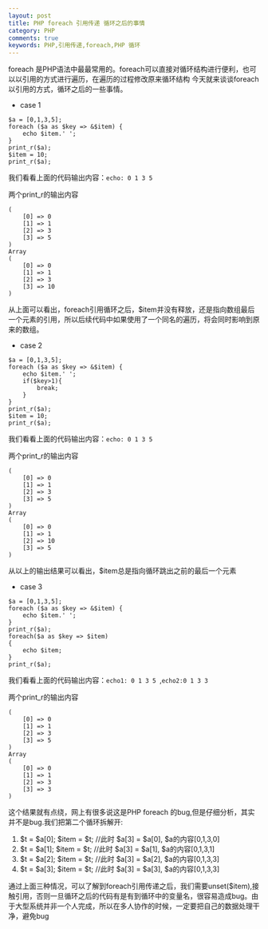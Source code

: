 ```yaml
---
layout: post
title: PHP foreach 引用传递 循环之后的事情
category: PHP
comments: true
keywords: PHP,引用传递,foreach,PHP 循环
---
```

foreach 是PHP语法中最最常用的。foreach可以直接对循环结构进行便利，也可以以引用的方式进行遍历，在遍历的过程修改原来循环结构
今天就来谈谈foreach 以引用的方式，循环之后的一些事情。

*	case 1

```
$a = [0,1,3,5];
foreach ($a as $key => &$item) {
	echo $item.' ';
}
print_r($a);
$item = 10;
print_r($a);

```

我们看看上面的代码输出内容：```echo: 0 1 3 5 ```

两个print_r的输出内容
```
(
    [0] => 0
    [1] => 1
    [2] => 3
    [3] => 5
)
Array
(
    [0] => 0
    [1] => 1
    [2] => 3
    [3] => 10
)
```

从上面可以看出，foreach引用循环之后，$item并没有释放，还是指向数组最后一个元素的引用，所以后续代码中如果使用了一个同名的遍历，将会同时影响到原来的数组。

*	case 2

```
$a = [0,1,3,5];
foreach ($a as $key => &$item) {
	echo $item.' ';
	if($key>1){
		break;
	}
}
print_r($a);
$item = 10;
print_r($a);

```

我们看看上面的代码输出内容：```echo: 0 1 3 5 ```

两个print_r的输出内容
```
(
    [0] => 0
    [1] => 1
    [2] => 3
    [3] => 5
)
Array
(
    [0] => 0
    [1] => 1
    [2] => 10
    [3] => 5
)
```

从以上的输出结果可以看出，$item总是指向循环跳出之前的最后一个元素


*	case 3

```
$a = [0,1,3,5];
foreach ($a as $key => &$item) {
	echo $item.' ';
}
print_r($a);
foreach($a as $key => $item)
{
	echo $item;
}
print_r($a);

```

我们看看上面的代码输出内容：```echo1: 0 1 3 5 ```,```echo2:0 1 3 3```

两个print_r的输出内容
```
(
    [0] => 0
    [1] => 1
    [2] => 3
    [3] => 5
)
Array
(
    [0] => 0
    [1] => 1
    [2] => 3
    [3] => 3
)
```

这个结果就有点绕，网上有很多说这是PHP foreach 的bug,但是仔细分析，其实并不是bug.我们把第二个循环拆解开:
1. $t = $a[0]; $item = $t; //此时 $a[3] = $a[0], $a的内容[0,1,3,0]
2. $t = $a[1]; $item = $t; //此时 $a[3] = $a[1], $a的内容[0,1,3,1]
3. $t = $a[2]; $item = $t; //此时 $a[3] = $a[2], $a的内容[0,1,3,3]
4. $t = $a[3]; $item = $t; //此时 $a[3] = $a[3], $a的内容[0,1,3,3]

通过上面三种情况，可以了解到foreach引用传递之后，我们需要unset($item),接触引用，否则一旦循环之后的代码有是有到循环中的变量名，很容易造成bug。由于大型系统并非一个人完成，所以在多人协作的时候，一定要把自己的数据处理干净，避免bug




